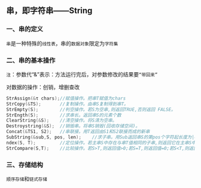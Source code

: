 ## 串，即字符串——String

### 一、串的定义

`串`是一种特殊的`线性表`，串的`数据对象`限定为`字符集`

### 二、串的基本操作

`注`：参数代“&”表示：方法运行完后，对参数修改的结果要`“带回来”`

对数据的操作：创销，增删查改

```c
StrAssign(&τ chars);//赋值操作。把串T赋值为chars
StrCopy(&TS);       //复制操作。由串S复制得到串T。
StrEmpty(S);        //判空操作。若S为空串,则返回TRUE,否则返回 FALSE。
StrEngth(S);        //求串长。返回串S的元素个数
ClearString(&S);    //清空操作。将S清为空串。
Destroystring(&S);  //销毁串。将串S销毁(回收存储空间)。
Concat(&TS1, S2);   //串联接。用T返回由S1和S2联接而成的新串
SubString(&sub,S, pos, len);	//求子串。用Sub返回串S的第pos个字符起长度为|en的子串。
ndex(S, T);         //定位操作。若主串S中存在与串T值相同的子串,则返回它在主串S中第一次出现的位置;否则函数值为0。
StrCompare(S,T);    //比较操作。若S>T,则返回值>0;若S=T,则返回值=0;若S<T,则返回值<0。
```

### 三、存储结构

`顺序存储`和`链式存储`
